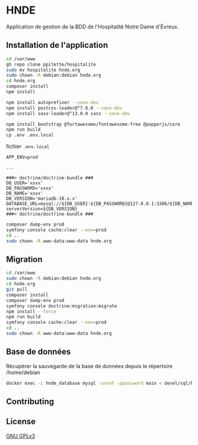 # HNDE

Application de gestion de la BDD de l'Hospitalité Notre Dame d'Évreux.

## Installation de l'application

```bash
cd /var/www
gh repo clone ppitette/hospitalite
sudo mv hospitalite hnde.org
sudo chown -R debian:debian hnde.org
cd hnde.org
composer install
npm install

npm install autoprefixer --save-dev
npm install postcss-loader@^7.0.0 --save-dev
npm install sass-loader@^13.0.0 sass --save-dev

npm install bootstrap @fortawesome/fontawesome-free @popperjs/core
npm run build
cp .env .env.local
```

fichier `.env.local`

```env
APP_ENV=prod

...

###> doctrine/doctrine-bundle ###
DB_USER='xxxx'
DB_PASSWORD='xxxx'
DB_NAME='xxxx'
DB_VERSION='mariadb-10.x.x'
DATABASE_URL=mysql://${DB_USER}:${DB_PASSWORD}@127.0.0.1:3306/${DB_NAME}?serverVersion=${DB_VERSION}
###< doctrine/doctrine-bundle ###
```

```bash
composer dump-env prod
symfony console cache:clear --env=prod
cd ..
sudo chown -R www-data:www-data hnde.org
```

## Migration

```bash
cd /var/www
sudo chown -R debian:debian hnde.org
cd hnde.org
git pull
composer install
composer dump-env prod
symfony console doctrine:migration:migrate
npm install --force
npm run build
symfony console cache:clear --env=prod
cd ..
sudo chown -R www-data:www-data hnde.org
```

## Base de données

Récupérer la sauvegarde de la base de données depuis le répertoire /home/debian

```bash
docker exec -i hnde_database mysql -uroot -ppassword main < devel/sql/hnde_database_sav.sql
```

## Contributing

## License
[GNU GPLv3](https://choosealicense.com/licenses/gpl-3.0/)
